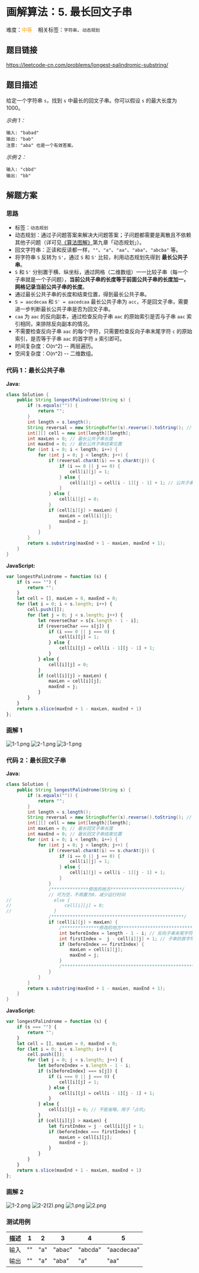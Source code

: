 <!------->
<!--title: 画解算法：5. 最长回文子串-->
<!--english_title: longest-palindromic-substring-->
<!--date: 2019-08-08 13:26:55-->
<!--tags: LeetCode -->
<!--categories: Algorithms & DataStructure-->
<!------->
# 画解算法：5. 最长回文子串
难度：<span style="color: orange">中等</span>  &nbsp;&nbsp; 相关标签：`字符串`、`动态规划`
## 题目链接
https://leetcode-cn.com/problems/longest-palindromic-substring/

## 题目描述
给定一个字符串 `s`，找到 `s` 中最长的回文子串。你可以假设 `s` 的最大长度为 1000。

*示例 1：*
```
输入: "babad"
输出: "bab"
注意: "aba" 也是一个有效答案。
```
*示例 2：*
```
输入: "cbbd"
输出: "bb"
```
<!--more-->
## 解题方案
### 思路
* 标签：`动态规划`
* 动态规划：通过子问题答案来解决大问题答案；子问题都需要是离散且不依赖其他子问题（详可见[《算法图解》](https://github.com/DeppWang/Java-Books/#%E7%AE%97%E6%B3%95%E4%B8%8E%E6%95%B0%E6%8D%AE%E7%BB%93%E6%9E%84)第九章「动态规划」）。
* 回文字符串：正读和反读都一样，`""`、`"a"`、`"aa"`、`"aba"`、`"abcba"` 等。
* 将字符串 `S` 反转为 `S'`，通过 `S` 和 `S'` 比较，利用动态规划先得到 **最长公共子串**。
* `S` 和 `S'` 分别置于横、纵坐标，通过网格（二维数组）一一比较子串（每一个子串就是一个子问题），**当前公共子串的长度等于前面公共子串的长度加一，网格记录当前公共子串的长度**。
* 通过最长公共子串的长度和结束位置，得到最长公共子串。
* `S = aacdecaa` 和 `S' = aacedcaa` 最长公共子串为 `acc`，不是回文子串，需要进一步判断最长公共子串是否为回文子串。
* `caa` 为 `aac` 的反向副本，通过检查反向子串 `aac` 的原始索引是否与子串 `aac` 索引相同，来排除反向副本的情况。
* 不需要检查反向子串 `aac` 的每个字符，只需要检查反向子串末尾字符 `c` 的原始索引，是否等于子串 `aac` 的首字符 `a` 索引即可。
* 时间复杂度：O(n^2) -- 两层遍历。
* 空间复杂度：O(n^2) -- 二维数组。

<!--* 不需要检查子串的每个字符，只需要检查反向子串末尾字符的原始索引和子串末尾字符索引，是否对应子串的首尾字符-->
### 代码 1：最长公共子串
**Java:**
```Java
class Solution {
    public String longestPalindrome(String s) {
        if (s.equals("")) {
            return "";
        }
        int length = s.length();
        String reversal = new StringBuffer(s).reverse().toString(); // 反转字符串
        int[][] cell = new int[length][length];
        int maxLen = 0; // 最长公共子串长度
        int maxEnd = 0; // 最长公共子串结束位置
        for (int i = 0; i < length; i++) {
            for (int j = 0; j < length; j++) {
                if (reversal.charAt(i) == s.charAt(j)) {
                    if (i == 0 || j == 0) {
                        cell[i][j] = 1;
                    } else {
                        cell[i][j] = cell[i - 1][j - 1] + 1; // 公共子串长度
                    }
                } else {
                    cell[i][j] = 0;
                }
                if (cell[i][j] > maxLen) {
                    maxLen = cell[i][j];
                    maxEnd = j;
                }
            }
        }
        return s.substring(maxEnd + 1 - maxLen, maxEnd + 1);
    }
}
```
**JavaScript:**
```JavaScript
var longestPalindrome = function (s) {
    if (s === "") {
        return "";
    }
    let cell = [], maxLen = 0, maxEnd = 0;
    for (let i = 0; i < s.length; i++) {
        cell.push([]);
        for (let j = 0; j < s.length; j++) {
            let reverseChar = s[s.length - 1 - i];
            if (reverseChar === s[j]) {
                if (i === 0 || j === 0) {
                    cell[i][j] = 1;
                } else {
                    cell[i][j] = cell[i - 1][j - 1] + 1;
                }
            } else {
                cell[i][j] = 0;
            }
            if (cell[i][j] > maxLen) {
                maxLen = cell[i][j];
                maxEnd = j;
            }
        }
    }
    return s.slice(maxEnd + 1 - maxLen, maxEnd + 1)
};
```
### 画解 1
![1-1.png](https://i.loli.net/2019/08/08/CXNYbZLAw5va6k2.png)
![2-1.png](https://i.loli.net/2019/08/08/EexDd71K3AyzlOF.png)
![3-1.png](https://i.loli.net/2019/08/08/4aM8KLrwPYFtbGO.png)
### 代码 2：最长回文子串
**Java:**
```Java
class Solution {
    public String longestPalindrome(String s) {
        if (s.equals("")) {
            return "";
        }
        int length = s.length();
        String reversal = new StringBuffer(s).reverse().toString(); // 反转字符串
        int[][] cell = new int[length][length];
        int maxLen = 0; // 最长回文子串长度
        int maxEnd = 0; // 最长回文子串结束位置
        for (int i = 0; i < length; i++) {
            for (int j = 0; j < length; j++) {
                if (reversal.charAt(i) == s.charAt(j)) {
                    if (i == 0 || j == 0) {
                        cell[i][j] = 1;
                    } else {
                        cell[i][j] = cell[i - 1][j - 1] + 1;
                    }
                }
                /**************修改的地方***************************/
                // 可为空，不用置为0，减少运行时间
//                else {
//                    cell[i][j] = 0;
//                }
                /**************************************************/
                if (cell[i][j] > maxLen) {
                    /**************修改的地方***************************/
                    int beforeIndex = length - 1 - i; // 反向子串末尾字符的原始索引
                    int firstIndex =  j - cell[i][j] + 1; // 子串的首字符索引
                    if (beforeIndex == firstIndex) { 
                        maxLen = cell[i][j];
                        maxEnd = j;
                    }
                    /**************************************************/
                }
            }
        }
        return s.substring(maxEnd + 1 - maxLen, maxEnd + 1);
    }
}
```
**JavaScript:**
```JavaScript
var longestPalindrome = function (s) {
    if (s === "") {
        return "";
    }
    let cell = [], maxLen = 0, maxEnd = 0;
    for (let i = 0; i < s.length; i++) {
        cell.push([]);
        for (let j = 0; j < s.length; j++) {
            let beforeIndex = s.length - 1 - i;
            if (s[beforeIndex] === s[j]) {
                if (i === 0 || j === 0) {
                    cell[i][j] = 1;
                } else {
                    cell[i][j] = cell[i - 1][j - 1] + 1;
                }
            } else {
                cell[i][j] = 0; // 不能省略，用于「占坑」
            }
            if (cell[i][j] > maxLen) {
                let firstIndex = j - cell[i][j] + 1;
                if (beforeIndex === firstIndex) {
                    maxLen = cell[i][j];
                    maxEnd = j;
                }
            }
        }
    }
    return s.slice(maxEnd + 1 - maxLen, maxEnd + 1)
};
```
### 画解 2 
![1-2.png](https://i.loli.net/2019/08/08/ShrPym2QFcMdnBI.png)
![2-2(2).png](https://i.loli.net/2019/08/08/mVaE3yoSqY5719h.png)
![1.png](https://i.loli.net/2019/08/08/EAtOnRkQVdXKwb9.png)
![2.png](https://i.loli.net/2019/08/08/6yUEJVxPt3nQSIz.png)
### 测试用例

描述 | 1 | 2 | 3 | 4 | 5 
---|---|---|---|---|---
输入 | "" | "a" | "abac" | "abcda"| "aacdecaa" 
输出 | "" | "a" |  "aba" |"a" | "aa" 

